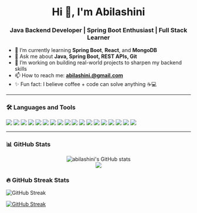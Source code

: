<h1 align="center">Hi 👋, I'm Abilashini</h1>
<h3 align="center">Java Backend Developer | Spring Boot Enthusiast | Full Stack Learner</h3>

- 🌱 I’m currently learning **Spring Boot**, **React**, and **MongoDB**
- 💬 Ask me about **Java, Spring Boot, REST APIs, Git**
- 🚀 I’m working on building real-world projects to sharpen my backend skills
- 📫 How to reach me: **abilashini.@gmail.com**
- ✨ Fun fact: I believe coffee + code can solve anything ☕💻

- ---

### 🛠️ Languages and Tools

<p align="left">
  <img src="https://img.shields.io/badge/Java-ED8B00?style=for-the-badge&logo=java&logoColor=white"/>
  <img src="https://img.shields.io/badge/Spring_Boot-6DB33F?style=for-the-badge&logo=spring-boot&logoColor=white"/>
  <img src="https://img.shields.io/badge/React-20232A?style=for-the-badge&logo=react&logoColor=61DAFB"/>
  <img src="https://img.shields.io/badge/MySQL-4479A1?style=for-the-badge&logo=mysql&logoColor=white"/>
  <img src="https://img.shields.io/badge/MongoDB-4EA94B?style=for-the-badge&logo=mongodb&logoColor=white"/>
  <img src="https://img.shields.io/badge/Git-F05032?style=for-the-badge&logo=git&logoColor=white"/>
  <img src="https://img.shields.io/badge/Postman-FF6C37?style=for-the-badge&logo=postman&logoColor=white"/>
  <img src="https://img.shields.io/badge/HTML5-E34F26?style=for-the-badge&logo=html5&logoColor=white"/>
  <img src="https://img.shields.io/badge/CSS3-1572B6?style=for-the-badge&logo=css3&logoColor=white"/>
  <img src="https://img.shields.io/badge/JavaScript-F7DF1E?style=for-the-badge&logo=javascript&logoColor=black"/>
 <img src="https://img.shields.io/badge/Node.js-339933?style=for-the-badge&logo=nodedotjs&logoColor=white"/>
<img src="https://img.shields.io/badge/Express.js-000000?style=for-the-badge&logo=express&logoColor=white"/>
<img src="https://img.shields.io/badge/REST-005571?style=for-the-badge"/>
<img src="https://img.shields.io/badge/Netlify-00C7B7?style=for-the-badge&logo=netlify&logoColor=white"/>
<img src="https://img.shields.io/badge/JWT-000000?style=for-the-badge&logo=JSON%20web%20tokens&logoColor=white"/>
<img src="https://img.shields.io/badge/VS_Code-007ACC?style=for-the-badge&logo=visual-studio-code&logoColor=white"/>
<img src="https://img.shields.io/badge/GitHub_Actions-2088FF?style=for-the-badge&logo=github-actions&logoColor=white"/>
<img src="https://img.shields.io/badge/IntelliJ_IDEA-000000?style=for-the-badge&logo=intellijidea&logoColor=white"/>
</p>

---

### 📊 GitHub Stats

<p align="center">
  <img src="https://github-readme-stats.vercel.app/api?username=abilashini593&show_icons=true&theme=tokyonight" alt="abilashini's GitHub stats" />
  <br/>
  <img src="https://github-readme-stats.vercel.app/api/top-langs/?username=abilashini593&layout=compact&theme=tokyonight" />
</p>

### 🔥 GitHub Streak Stats

![GitHub Streak](https://github-readme-streak-stats.herokuapp.com/?user=abilashini593&theme=tokyonight)

[![GitHub Streak](https://streak-stats.demolab.com/?user=abilashini593)](https://git.io/streak-stats)




